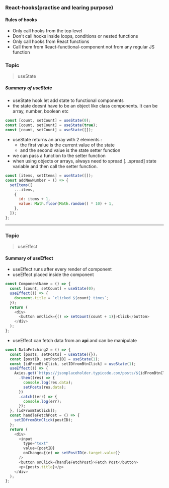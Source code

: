 ### React-hooks(practise and learing purpose)

#### Rules of hooks

- Only call hooks from the top level
- Don't call hooks inside loops, conditions or nested functions
- Only call hooks from React functions
- Call them from React-functional-component not from any regular JS function

### Topic

> useState

##### Summary of useState

- useState hook let add state to functional components
- the state doesnt have to be an object like class components. It can be array, number, boolean etc

```js
const [count, setCount] = useState(0);
const [count, setCount] = useState(true);
const [count, setCount] = useState([]);
```

- useState returns an array with 2 elements :
  - the first value is the current value of the state
  - and the second value is the state setter function
- we can pass a function to the setter function
- when using objects or arrays, always need to spread [...spread] state variable and then call the setter function.

```js
const [items, setItems] = useState([]);
const addNewNumber = () => {
  setItems([
    ...items,
    {
      id: items + 1,
      value: Math.floor(Math.random() * 10) + 1,
    },
  ]);
};
```

---

### Topic

> useEffect

#### Summary of useEffect

- useEffect runs after every render of component
- useEffect placed inside the component

```js
const ComponentName = () => {
  const [count, setCount] = useState(0);
  useEffect(() => {
    document.title = `clicked ${count} times`;
  });
  return (
    <div>
      <button onClick={() => setCount(count + 1)}>Click</button>
    </div>
  );
};
```

- useEffect can fetch data from an **api** and can be manipulate

```js
const DataFetching2 = () => {
  const [posts, setPosts] = useState({});
  const [postID, setPostID] = useState(1);
  const [idFromBtnClick, setIDfromBtnClick] = useState(1);
  useEffect(() => {
    Axios.get(`https://jsonplaceholder.typicode.com/posts/${idFromBtnClick}`)
      .then((res) => {
        console.log(res.data);
        setPosts(res.data);
      })
      .catch((err) => {
        console.log(err);
      });
  }, [idFromBtnClick]);
  const handleFetchPost = () => {
    setIDfromBtnClick(postID);
  };
  return (
    <div>
      <input
        type="text"
        value={postID}
        onChange={(e) => setPostID(e.target.value)}
      />
      <button onClick={handleFetchPost}>Fetch Post</button>
      <p>{posts.title}</p>
    </div>
  );
};
```
